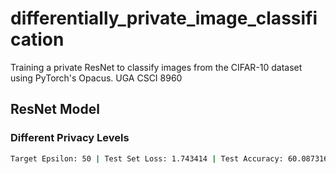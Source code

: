 # differentially_private_image_classification
Training a private ResNet to classify images from the CIFAR-10 dataset using PyTorch's Opacus.
UGA CSCI 8960


## ResNet Model

### Different Privacy Levels

```bash
Target Epsilon: 50 | Test Set Loss: 1.743414 | Test Accuracy: 60.087316 
```
